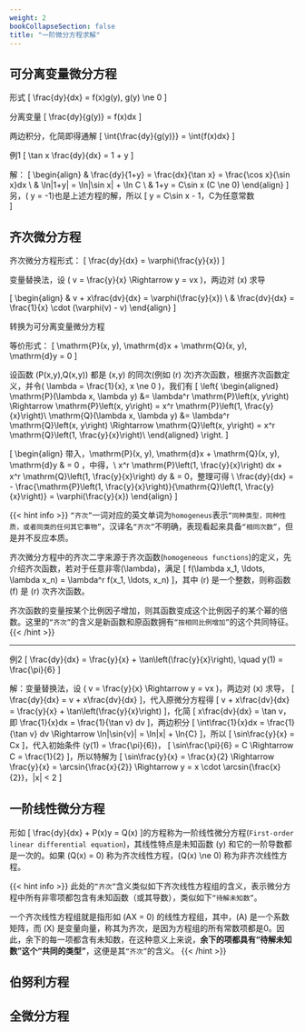 ```yaml
---
weight: 2
bookCollapseSection: false
title: "一阶微分方程求解"
---
```


## 可分离变量微分方程

形式
\[ \frac{dy}{dx} = f(x)g(y), g(y) \ne 0 \]

分离变量
\[ \frac{dy}{g(y)} = f(x)dx \]

两边积分，化简即得通解
\[
\int{\frac{dy}{g(y)}} = \int{f(x)dx}
\]

例1
\[ \tan x \frac{dy}{dx} = 1 + y \]

解：
\[
\begin{align}
& \frac{dy}{1+y} = \frac{dx}{\tan x} = \frac{\cos x}{\sin x}dx \\
& \ln|1+y| = \ln|\sin x| + \ln C \\
& 1+y = C\sin x (C \ne 0)
\end{align}
\]
另，\( y = -1\)也是上述方程的解，所以
\[
y = C\sin x - 1，C为任意常数    
\]

## 齐次微分方程

齐次微分方程形式：
\[ \frac{dy}{dx} = \varphi(\frac{y}{x}) \]

变量替换法，设 \( v = \frac{y}{x} \Rightarrow y = vx \)，两边对 \(x\) 求导

\[
\begin{align}
& v + x\frac{dv}{dx} =  \varphi(\frac{y}{x}) \\
& \frac{dv}{dx} = \frac{1}{x} \cdot (\varphi(v) - v)
\end{align}
\]

转换为可分离变量微分方程

等价形式：
\[
\mathrm{P}(x, y)\, \mathrm{d}x + \mathrm{Q}(x, y)\, \mathrm{d}y = 0
\]

设函数 \(P(x,y),Q(x,y)\) 都是 \(x,y\) 的同次(例如 \(r\) 次)齐次函数，根据齐次函数定义，并令\( \lambda = \frac{1}{x}, x \ne 0 \)，我们有
\[
\left\{
\begin{aligned}
\mathrm{P}(\lambda x, \lambda y) &= \lambda^r \mathrm{P}\left(x, y\right) \Rightarrow \mathrm{P}\left(x, y\right) = x^r \mathrm{P}\left(1, \frac{y}{x}\right)\\
\mathrm{Q}(\lambda x, \lambda y) &= \lambda^r \mathrm{Q}\left(x, y\right) \Rightarrow \mathrm{Q}\left(x, y\right) = x^r \mathrm{Q}\left(1, \frac{y}{x}\right)\\
\end{aligned}
\right.
\]    

\[
\begin{align}
带入，\mathrm{P}(x, y)\, \mathrm{d}x + \mathrm{Q}(x, y)\, \mathrm{d}y & = 0 ，中得，\\
x^r \mathrm{P}\left(1, \frac{y}{x}\right) dx + x^r \mathrm{Q}\left(1, \frac{y}{x}\right) dy & = 0，整理可得 \\
\frac{dy}{dx} = - \frac{\mathrm{P}\left(1, \frac{y}{x}\right)}{\mathrm{Q}\left(1, \frac{y}{x}\right)} = \varphi(\frac{y}{x})
\end{align}
\]

{{< hint info >}}
`“齐次”`一词对应的英文单词为`homogeneus`表示`“同种类型，同种性质，或者同类的任何其它事物”`，汉译名`“齐次”`不明确，表现看起来具备`“相同次数”`，但是并不反应本质。

齐次微分方程中的齐次二字来源于齐次函数(`homogeneous functions`)的定义，先介绍齐次函数，若对于任意非零\(\lambda\)，满足
\[
f(\lambda x_1, \ldots, \lambda x_n) = \lambda^r f(x_1, \ldots, x_n)
\]，其中 \(r\) 是一个整数，则称函数 \(f\) 是 \(r\) 次齐次函数。

齐次函数的变量按某个比例因子增加，则其函数变成这个比例因子的某个幂的倍数。这里的`“齐次”`的含义是新函数和原函数拥有`“按相同比例增加”`的这个共同特征。
{{< /hint >}}

---

例2
\[ \frac{dy}{dx} = \frac{y}{x} + \tan\left(\frac{y}{x}\right), \quad y(1) = \frac{\pi}{6} \]

解：变量替换法，设 \( v = \frac{y}{x} \Rightarrow y = vx \)，两边对 \(x\) 求导，
\[
    \frac{dy}{dx} = v + x\frac{dv}{dx}
\]，代入原微分方程得
\[
    v + x\frac{dv}{dx} = \frac{y}{x} + \tan\left(\frac{y}{x}\right)
\]，化简
\[
    x\frac{dv}{dx} = \tan v，即 \frac{1}{x}dx = \frac{1}{\tan v} dv
\]，两边积分
\[
    \int\frac{1}{x}dx = \frac{1}{\tan v} dv \Rightarrow \ln|\sin{v}| = \ln|x| + \ln{C}
\]，所以
\[
    \sin\frac{y}{x} = Cx
\]，代入初始条件 \(y(1) = \frac{\pi}{6}\)，
\[
    \sin\frac{\pi}{6} = C \Rightarrow C = \frac{1}{2}
\]，所以特解为
\[
    \sin\frac{y}{x} = \frac{x}{2} \Rightarrow \frac{y}{x} = \arcsin{\frac{x}{2}} \Rightarrow y = x \cdot \arcsin{\frac{x}{2}}，|x| < 2
\]

## 一阶线性微分方程

形如
\[
    \frac{dy}{dx} + P(x)y = Q(x)
\]的方程称为一阶线性微分方程(`First-order linear differential equation`)，其线性特点是未知函数 \(y\) 和它的一阶导数都是一次的。如果 \(Q(x) = 0\) 称为齐次线性方程，\(Q(x) \ne 0\) 称为非齐次线性方程。

{{< hint info >}}
此处的`“齐次”`含义类似如下齐次线性方程组的含义，表示微分方程中所有非零项都包含有未知函数（或其导数），类似如下`“待解未知数”`。

一个齐次线性方程组就是指形如 \(AX = 0\) 的线性方程组，其中，\(A\) 是一个系数矩阵，而 \(X\) 是变量向量，称其为齐次，是因为方程组的所有常数项都是0。因此，余下的每一项都含有未知数，在这种意义上来说，**余下的项都具有“待解未知数”这个“共同的类型”**，这便是其`“齐次”`的含义。
{{< /hint >}}

## 伯努利方程

## 全微分方程